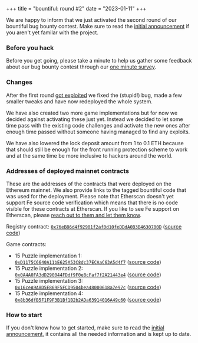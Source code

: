 +++
title = "bountiful: round #2"
date = "2023-01-11"
+++


We are happy to inform that we just activated the second round of our bountiful bug bounty contest. Make sure to read the [initial announcement](https://blog.fe-lang.org/posts/bountiful-break-things-and-get-paid/) if you aren't yet familar with the project.

### Before you hack

Before you get going, please take a minute to help us gather some feedback about our bug bounty contest through our [one minute survey](https://docs.google.com/forms/d/e/1FAIpQLScWytmjTEJCYCPXzxKnpS44vuPEuLku5KjSXD2LjmW4jiGLRA/viewform).

### Changes

After the first round [got exploited](https://twitter.com/plotchy/status/1600894668304105474) we fixed the (stupid!) bug, made a few smaller tweaks and have now redeployed the whole system.

We have also created two more game implementations but for now we decided against activating these just yet. Instead we decided to let some time pass with the existing code challenges and activate the new ones after enough time passed without someone having managed to find any exploits.

We have also lowered the lock deposit amount from 1 to 0.1 ETH because that should still be enough for the front running protection scheme to work and at the same time be more inclusive to hackers around the world.

### Addresses of deployed mainnet contracts

These are the addresses of the contracts that were deployed on the Ethereum mainnet. We also provide links to the tagged bountiful code that was used for the deployment. Please note that Etherscan doesn't yet support Fe source code verification which means that there is no code visible for these contracts at Etherscan. If you like to see Fe support on Etherscan, please [reach out to them and let them know](https://etherscan.io/contactus).

Registry contract: [`0x76eB86d4f92901f2af0d10feDDdA0B3B4630700D`](https://etherscan.io/address/0x76eB86d4f92901f2af0d10feDDdA0B3B4630700D) ([source code](https://github.com/fe-lang/bountiful/blob/0.2.0/contracts/src/registry/registry.fe))

Game contracts:

- 15 Puzzle implementation 1: [`0xD1175C6640A11bE625A53C8dc37ECAaC63A5d4f7`](https://etherscan.io/address/0xD1175C6640A11bE625A53C8dc37ECAaC63A5d4f7) ([source code](https://github.com/fe-lang/bountiful/blob/0.2.0/contracts/src/challenges/game.fe))
- 15 Puzzle implementation 2: [`0x0A4A0FA3dD290044FDdf9F0e8cFaf7f2A21443e4`](https://etherscan.io/address/0x0A4A0FA3dD290044FDdf9F0e8cFaf7f2A21443e4) ([source code](https://github.com/fe-lang/bountiful/blob/0.2.0/contracts/src/challenges/game_i8.fe))
- 15 Puzzle implementation 3: [`0x16ceA9A8D5E869F5FCD9504bea48000618a7e97c`](https://etherscan.io/address/0x16ceA9A8D5E869F5FCD9504bea48000618a7e97c) ([source code](https://github.com/fe-lang/bountiful/blob/0.2.0/contracts/src/challenges/game3.fe))
- 15 Puzzle implementation 4: [`0x8b36dfB5F1F9F3B1Bf1B2b2ADa63914016A49c60`](https://etherscan.io/address/0x8b36dfB5F1F9F3B1Bf1B2b2ADa63914016A49c60) ([source code](https://github.com/fe-lang/bountiful/blob/0.2.0/contracts/src/challenges/game3.fe))


### How to start

If you don't know how to get started, make sure to read the [initial announcement](https://blog.fe-lang.org/posts/bountiful-break-things-and-get-paid/), it contains all the needed information and is kept up to date.